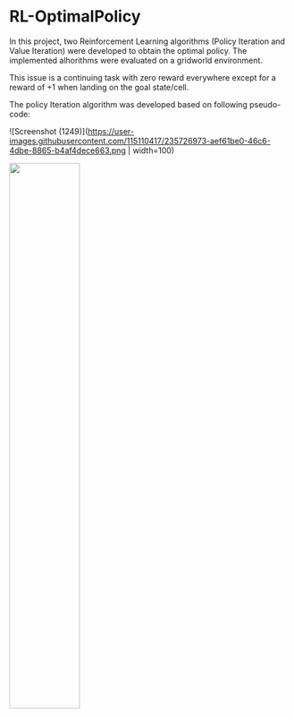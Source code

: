 # RL-OptimalPolicy
In this project, two Reinforcement Learning algorithms (Policy Iteration and Value Iteration) were developed to obtain the optimal policy. The implemented alhorithms were evaluated on a gridworld environment. <br />

This issue is a continuing task with zero reward everywhere except for a reward of +1 when landing on the goal state/cell. <br />

The policy Iteration algorithm was developed based on following pseudo-code:

![Screenshot (1249)](https://user-images.githubusercontent.com/115110417/235726973-aef61be0-46c6-4dbe-8865-b4af4dece663.png | width=100)

<img src="https://user-images.githubusercontent.com/115110417/235726973-aef61be0-46c6-4dbe-8865-b4af4dece663.png" width=50% height=50%>

